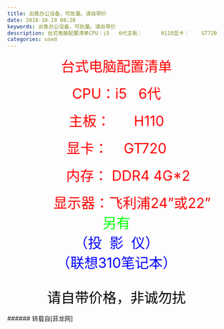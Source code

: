 ```yaml
---
title: 出售办公设备，可批量。请自带价
date: 2018-10-19 08:28
keywords: 出售办公设备，可批量。请自带价
description: 台式电脑配置清单CPU：i5   6代主板：      H110显卡：    GT720      内存： DDR4 4G*2        显示器：飞利浦24”或22”另有（投  影  仪）（联想310笔记本）请自带价格，非诚勿扰
categories: used
---
```

<td class="t_f" id="postmessage_2108752">

<div align="center"><font style="font-size:16px"><font size="6"><font color="#ff0000">台式电脑配置清单</font></font></font></div><br/>
<div align="center"><font style="font-size:16px"><font size="6"><font color="#ff0000">CPU：i5   6代</font></font></font></div><br/>
<div align="center"><font style="font-size:16px"><font size="6"><font color="#ff0000">主板：      H110</font></font></font></div><br/>
<div align="center"><font style="font-size:16px"><font size="6"><font color="#ff0000">显卡：    GT720</font></font></font></div><br/>
<div align="center"><font style="font-size:16px"><font size="6"><font color="#ff0000">      内存： DDR4 4G*2</font></font></font></div><br/>
<div align="center"><font style="font-size:16px"><font size="6"><font color="#ff0000">        显示器：飞利浦24”或22”</font></font></font></div><div align="center"><font style="font-size:16px"><font color="#00ff"><font size="6">另有</font></font></font></div><div align="center"><font style="font-size:16px"><font size="6"><font color="#0000ff">（</font></font><font color="#0000ff"><font size="6">投  影  仪）</font></font></font></div><div align="center"><font style="font-size:16px"><font color="#0000ff"><font size="6">（</font><font size="6">联想310笔记本）</font></font></font></div><br/>
<br/>
<div align="center"><font style="font-size:16px"><font size="6"><font color="#000000">请自带价格，非诚勿扰</font></font></font></div><br/>
</td>
###### 转载自[菲龙网]